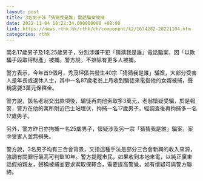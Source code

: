 ```yaml
---
layout: post
title: 3名男子涉「猜猜我是誰」電話騙案被捕
date: 2022-11-04 18:22:34.000000000 +08:00
link: https://news.rthk.hk/rthk/ch/component/k2/1674282-20221104.htm
categories: rthk
---
```


兩名17歲男子及1名25歲男子，分別涉嫌干犯「猜猜我是誰」電話騙案，因「以欺騙手段取得財產」被捕。警方說，不排除有更多人被捕。

警方表示，今年首9個月，秀茂坪區共發生40宗「猜猜我是誰」騙案，大部分受害人是年長或退休人士，其中一名87歲老翁上月收到騙徒來電指他的女婿被捕，聲稱需要3萬元保釋金。

警方說，該名老翁交出款項後，騙徒再向他索取多3萬元，老翁懷疑受騙，於是報警，警方在他的寓所附近巴士站埋伏，拘捕一名17歲男子，經調查後再拘捕多一名17歲男子。

另外，警方昨日亦拘捕一名25歲男子，懷疑涉及另一宗「猜猜我是誰」騙案，案中受害人並無損失。

警方說，3名男子均有三合會背景，又指這種手法是部分三合會新興的收入來源，強調有關罪行最高可判監10年。警方提醒市民，如果收到本地來電，以純正廣東話假扮親友，聲稱被捕並要求索取保釋金，需要提高警覺，如有懷疑可與警方聯絡。
